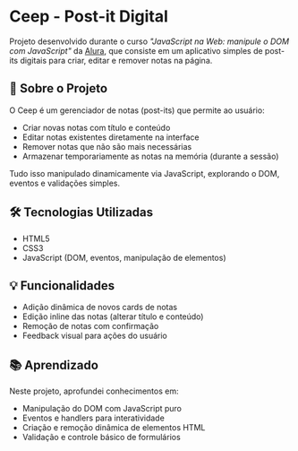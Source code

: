 # Ceep - Post-it Digital

Projeto desenvolvido durante o curso *"JavaScript na Web: manipule o DOM com JavaScript"* da [Alura](https://www.alura.com.br/), que consiste em um aplicativo simples de post-its digitais para criar, editar e remover notas na página.

## 🚀 Sobre o Projeto

O Ceep é um gerenciador de notas (post-its) que permite ao usuário:

- Criar novas notas com título e conteúdo
- Editar notas existentes diretamente na interface
- Remover notas que não são mais necessárias
- Armazenar temporariamente as notas na memória (durante a sessão)

Tudo isso manipulado dinamicamente via JavaScript, explorando o DOM, eventos e validações simples.

## 🛠 Tecnologias Utilizadas

- HTML5
- CSS3
- JavaScript (DOM, eventos, manipulação de elementos)

## 💡 Funcionalidades

- Adição dinâmica de novos cards de notas
- Edição inline das notas (alterar título e conteúdo)
- Remoção de notas com confirmação
- Feedback visual para ações do usuário

## 📚 Aprendizado

Neste projeto, aprofundei conhecimentos em:

- Manipulação do DOM com JavaScript puro
- Eventos e handlers para interatividade
- Criação e remoção dinâmica de elementos HTML
- Validação e controle básico de formulários

